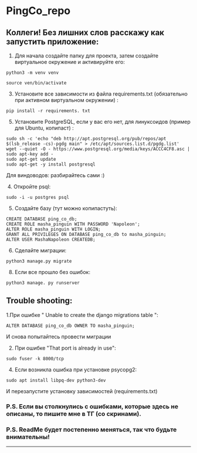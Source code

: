 # PingCo_repo

## Коллеги! Без лишних слов расскажу как запустить приложение:

  1. Для начала создайте папку для проекта, затем создайте виртуальное окружение и активируйте его:
  
   ```python3 -m venv venv```
   
   ```source ven/bin/activate```
     
  3. ﻿﻿﻿Установите все зависимости из файла requirements.txt (обязательно при активном виртуальном окружении) :

   ```
   pip install -r requirements. txt
   ```

  5. Установите PostgreSQL, если у вас его нет, для линуксоидов (пример для Ubuntu, копипаст) : 
 
   ```
   sudo sh -c 'echo "deb http://apt.postgresql.org/pub/repos/apt $(lsb_release -cs)-pgdg main" > /etc/apt/sources.list.d/pgdg.list'
   wget --quiet -O - https://www.postgresql.org/media/keys/ACCC4CF8.asc | sudo apt-key add -
   sudo apt-get update
   sudo apt-get -y install postgresql
   ```
   
   Для виндоводов: разбирайтесь сами :)
   
﻿﻿﻿  4. Откройте psql:
    
  ```sudo -i -u postgres psql```
     
  5. ﻿﻿﻿Создайте базу (тут можно копипастуть):

  ```
 CREATE DATABASE ping_co_db;
 CREATE ROLE masha_pinguin WITH PASSWORD 'Napoleon';
 ALTER ROLE masha_pinguin WITH LOGIN;
 GRANT ALL PRIVILEGES ON DATABASE ping_co_db to masha_pinguin;
 ALTER USER MashaNapoleon CREATEDB;
  ```
     
  6. ﻿﻿﻿Сделайте миграции:

  ```
  python3 manage.py migrate
  ```

  8. Если все прошло без ошибок:
  
  ```
  python3 manage. py runserver
  ```
     

## Trouble shooting:

  1.При ошибке " Unable to create the django migrations table ":
  
  ```
  ALTER DATABASE ping_co_db OWNER TO masha_pinguin;
  ```

  И снова попытайтесь провести миграции

  2. При ошибке "That port is already in use":

  ```
  sudo fuser -k 8000/tcp
  ```

  4. Если возникла ошибка при установке psycopg2:

   ```sudo apt install libpq-dev python3-dev```

   И перезапустите установку зависимостей (requirements.txt)


### P.S. Если вы столкнулись с ошибками, которые здесь не описаны, то пишите мне в ТГ (со скринами).

### P.S. ReadMe будет постепенно меняться, так что будьте внимательны!





__________________________________________________________________________________________________









